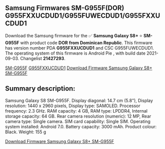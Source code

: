 <h2>Samsung Firmwares SM-G955F(DOR) G955FXXUCDUD1/G955FUWECDUD1/G955FXXUCDUD1</h2>
Download the Samsung firmware for the ✅ <strong>Samsung Galaxy S8+ </strong> ⭐ <strong>SM-G955F</strong> with product code <strong>DOR</strong> <strong> from Dominican Republic</strong>. This firmware has version number PDA <strong>G955FXXUCDUD1</strong> and CSC G955FUWECDUD1. The operating system of this firmware is Android Pie , with build date 2021-09-03. Changelist <strong>21427293</strong>.


[SM-G955F](https://samfirm.shop/samsung/model/SM-G955F)
[G955FXXUCDUD1](https://samfirm.shop/samsung/pda/G955FXXUCDUD1)
[Download Firmware Samsung Galaxy S8+ SM-G955F](https://samfirm.shop/samsung/firmware/452726)
<h2>Summary description:</h2>
<p>Samsung Galaxy S8 SM-G955F. Display diagonal: 14.7 cm (5.8"), Display resolution: 1440 x 2960 pixels, Display type: SAMOLED. Processor frequency: 2.3 GHz. RAM capacity: 4 GB, RAM type: LPDDR4, Internal storage capacity: 64 GB. Rear camera resolution (numeric): 12 MP, Rear camera type: Single camera. SIM card capability: Single SIM. Operating system installed: Android 7.0. Battery capacity: 3000 mAh. Product colour: Black. Weight: 155 g</p>


[Download Firmware Samsung Galaxy S8+ SM-G955F](https://samfirm.shop/samsung/firmware/452726)
